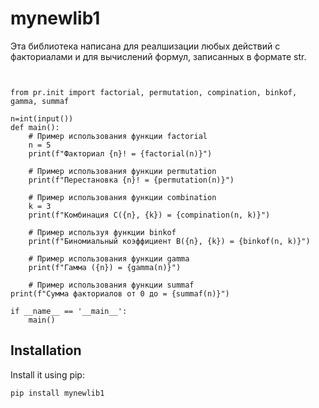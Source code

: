 # mynewlib1

Эта библиотека написана для реалшизации любых действий с факториалами и для вычислений формул, записанных в формате str.

```


from pr.init import factorial, permutation, compination, binkof, gamma, summaf

n=int(input())
def main():
    # Пример использования функции factorial
    n = 5
    print(f"Факториал {n}! = {factorial(n)}")

    # Пример использования функции permutation
    print(f"Перестановка {n}! = {permutation(n)}")

    # Пример использования функции combination
    k = 3
    print(f"Комбинация C({n}, {k}) = {compination(n, k)}")

    # Пример используя функции binkof
    print(f"Биномиальный коэффициент B({n}, {k}) = {binkof(n, k)}")

    # Пример использования функции gamma
    print(f"Гамма ({n}) = {gamma(n)}")

    # Пример использования функции summaf
print(f"Сумма факториалов от 0 до = {summaf(n)}")

if __name__ == '__main__':
    main()

```
## Installation

Install it using pip:
```bash
pip install mynewlib1